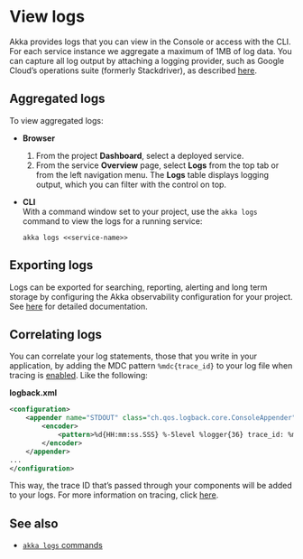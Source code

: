 # View logs

Akka provides logs that you can view in the Console or access with the CLI. For each service instance we aggregate a maximum of 1MB of log data. You can capture all log output by attaching a logging provider, such as Google Cloud’s operations suite (formerly Stackdriver), as described [here](observability-and-monitoring/observability-exports.adoc#_google_cloud).

## Aggregated logs

To view aggregated logs:

* **Browser**

  1. From the project **Dashboard**, select a deployed service.
  2. From the service **Overview** page, select **Logs** from the top tab or from the left navigation menu.
  The **Logs** table displays logging output, which you can filter with the control on top.
* **CLI**\
With a command window set to your project, use the `akka logs` command to view the logs for a running service:

  ```command line
  akka logs <<service-name>>
  ```

## Exporting logs

Logs can be exported for searching, reporting, alerting and long term storage by configuring the Akka observability configuration for your project. See [here](observability-and-monitoring/observability-exports.adoc) for detailed documentation.

## Correlating logs

You can correlate your log statements, those that you write in your application, by adding the MDC pattern `%mdc{trace_id}` to your log file when tracing is [enabled](operations:observability-and-monitoring/observability-exports.adoc#activating_tracing). Like the following:

**logback.xml**

```xml
<configuration>
    <appender name="STDOUT" class="ch.qos.logback.core.ConsoleAppender">
        <encoder>
            <pattern>%d{HH:mm:ss.SSS} %-5level %logger{36} trace_id: %mdc{trace_id} - %msg%n</pattern>
        </encoder>
    </appender>
...
</configuration>
```

This way, the trace ID that’s passed through your components will be added to your logs. For more information on tracing, click [here](operations:observability-and-monitoring/traces.adoc).

## See also

* [`akka logs` commands](reference:cli/akka-cli/akka_logs.adoc#_see_also)
